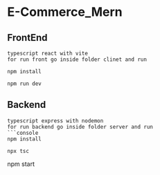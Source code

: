 # E-Commerce_Mern


## FrontEnd 
    typescript react with vite 
    for run front go inside folder clinet and run 
  ```console
npm install

npm run dev
```


## Backend
    typescript express with nodemon
    for run backend go inside folder server and run 
    ```console
    npm install

    npx tsc

npm start
```
